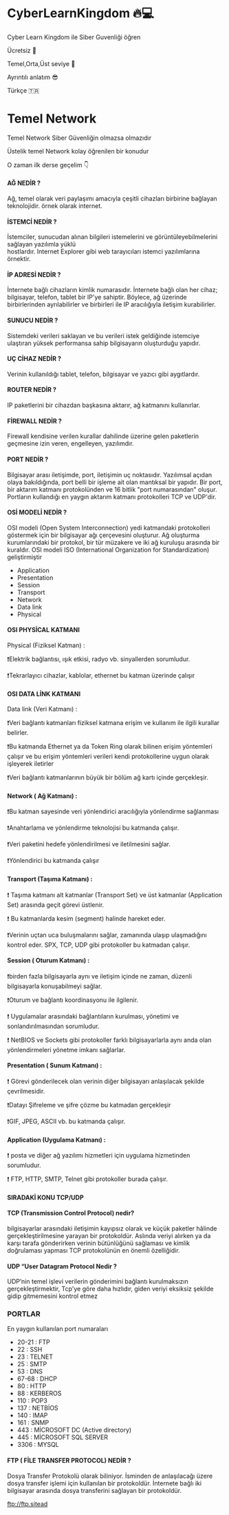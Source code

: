 # CyberLearnKingdom 🔥💻
Cyber Learn Kingdom ile Siber Guvenliği öğren

Ücretsiz 🤩

Temel,Orta,Üst seviye 🚀

Ayrıntılı anlatım 😎

Türkçe 🇹🇷

# Temel Network

Temel Network Siber Güvenliğin olmazsa olmazıdır

Üstelik temel Network kolay öğrenilen bir konudur

O zaman ilk derse geçelim 👇

#### AĞ NEDİR ? 

Ağ, temel olarak veri paylaşımı amacıyla çeşitli cihazları birbirine bağlayan teknolojidir.
örnek olarak internet. 

#### İSTEMCİ NEDİR ?

İstemciler, sunucudan alınan bilgileri istemelerini ve görüntüleyebilmelerini sağlayan yazılımla yüklü  
hostlardır. Internet Explorer gibi web tarayıcıları istemci yazılımlarına örnektir.

#### İP ADRESİ NEDİR ?

İnternete bağlı cihazların kimlik numarasıdır. İnternete bağlı olan her cihaz; bilgisayar, telefon, tablet bir IP'ye sahiptir. Böylece, ağ üzerinde birbirlerinden ayrılabilirler ve birbirleri ile IP aracılığıyla iletişim kurabilirler.

#### SUNUCU NEDİR ?

Sistemdeki verileri saklayan ve bu verileri istek geldiğinde istemciye ulaştıran yüksek performansa sahip bilgisayarın oluşturduğu yapıdır.

#### UÇ CİHAZ NEDİR ?

Verinin kullanıldığı tablet, telefon, bilgisayar ve yazıcı gibi aygıtlardır.

#### ROUTER NEDİR ?

IP paketlerini bir cihazdan başkasına aktarır, ağ katmanını kullanırlar.

#### FİREWALL NEDİR ? 
 Firewall kendisine verilen kurallar dahilinde üzerine gelen paketlerin geçmesine izin veren, engelleyen, yazılımdır.

#### PORT NEDİR ?

Bilgisayar arası iletişimde, port, iletişimin uç noktasıdır. Yazılımsal açıdan olaya bakıldığında, port belli bir işleme ait olan mantıksal bir yapıdır. Bir port, bir aktarım katmanı protokolünden ve 16 bitlik "port numarasından" oluşur. Portların kullandığı en yaygın aktarım katmanı protokolleri TCP ve UDP'dir.

#### OSİ MODELİ NEDİR ?

OSI modeli (Open System Interconnection) yedi katmandaki protokolleri göstermek için bir bilgisayar ağı çerçevesini oluşturur. Ağ oluşturma kurumlarındaki bir protokol, bir tür müzakere ve iki ağ kuruluşu arasında bir kuraldır. OSI modeli ISO (International Organization for Standardization) geliştirmiştir

+ Application
+ Presentation
+ Session
+ Transport
+ Network
+ Data link
+ Physical

#### OSI PHYSİCAL KATMANI

Physical (Fiziksel Katman) :

❗️Elektrik bağlantısı, ışık etkisi, radyo vb. sinyallerden sorumludur.

❗️Tekrarlayıcı cihazlar, kablolar, ethernet bu katman üzerinde çalışır

#### OSI DATA LİNK KATMANI

Data link (Veri Katmanı) :

❗️Veri bağlantı katmanları fiziksel katmana erişim ve kullanım ile ilgili kurallar belirler.

❗️Bu katmanda Ethernet ya da Token Ring olarak bilinen erişim yöntemleri çalışır ve bu erişim yöntemleri verileri kendi protokollerine uygun olarak işleyerek iletirler

❗️Veri bağlantı katmanlarının büyük bir bölüm ağ kartı içinde gerçekleşir.

#### Network ( Ağ Katmanı) :

❗️Bu katman sayesinde veri yönlendirici aracılığıyla yönlendirme sağlanması

❗️Anahtarlama ve yönlendirme teknolojisi bu katmanda çalışır.

❗️Veri paketini hedefe yönlendirilmesi ve iletilmesini sağlar.

❗️Yönlendirici bu katmanda çalışır

#### Transport (Taşıma Katmanı) :

❗️ Taşıma katmanı alt katmanlar (Transport Set) ve üst katmanlar (Application Set) arasında geçit görevi üstlenir.

❗️ Bu katmanlarda kesim (segment) halinde hareket eder.

❗️Verinin uçtan uca buluşmalarını sağlar, zamanında ulaşıp ulaşmadığını kontrol eder.
SPX, TCP, UDP gibi protokoller bu katmadan çalışır.

#### Session ( Oturum Katmanı) :

❗️birden fazla bilgisayarla aynı ve iletişim içinde ne zaman, düzenli bilgisayarla konuşabilmeyi sağlar.

❗️Oturum ve bağlantı koordinasyonu ile ilgilenir.

❗️ Uygulamalar arasındaki bağlantıların kurulması, yönetimi ve sonlandırılmasından sorumludur.

❗️ NetBIOS ve Sockets gibi protokoller farklı bilgisayarlarla aynı anda olan yönlendirmeleri yönetme imkanı sağlarlar.

#### Presentation ( Sunum Katmanı) :

 ❗️ Görevi gönderilecek olan verinin diğer bilgisayarı anlaşılacak şekilde çevrilmesidir.

❗️Datayı Şifreleme ve şifre çözme bu katmadan gerçekleşir

❗️GIF, JPEG, ASCII vb. bu katmanda çalışır.

#### Application (Uygulama Katmanı) :

❗️ posta ve diğer ağ yazılımı hizmetleri için uygulama hizmetinden sorumludur.

❗️ FTP, HTTP, SMTP, Telnet gibi protokoller burada çalışır.

#### SIRADAKİ KONU TCP/UDP

#### TCP (Transmission Control Protocol) nedir? 

 bilgisayarlar arasındaki iletişimin kayıpsız olarak ve küçük paketler hâlinde gerçekleştirilmesine yarayan bir protokoldür. Aslında veriyi alırken ya da karşı tarafa gönderirken verinin bütünlüğünü sağlaması ve kimlik doğrulaması yapması TCP protokolünün en önemli özelliğidir.

#### UDP “User Datagram Protocol Nedir ? 

UDP’nin temel işlevi verilerin gönderimini bağlantı kurulmaksızın gerçekleştirmektir, Tcp'ye göre daha hızlıdır, giden veriyi eksiksiz şekilde gidip gitmemesini kontrol etmez

### PORTLAR
En yaygın kullanılan port numaraları 

+ 20-21 : FTP 
+ 22      : SSH 
+ 23      : TELNET 
+ 25      : SMTP 
+ 53      : DNS 
+ 67-68 : DHCP
+ 80      : HTTP
+ 88      : KERBEROS 
+ 110   : POP3
+ 137  : NETBİOS 
+ 140  : IMAP 
+ 161  : SNMP
+ 443  : MİCROSOFT DC (Active directory) 
+ 445 : MİCROSOFT SQL SERVER 
+ 3306 : MYSQL

#### FTP ( FİLE TRANSFER PROTOCOL) NEDİR ?

Dosya Transfer Protokolü olarak biliniyor. İsminden de anlaşılacağı üzere dosya transfer işlemi için kullanılan bir protokoldür. İnternete bağlı iki bilgisayar arasında dosya transferini sağlayan bir protokoldür.

ftp://ftp.sitead
